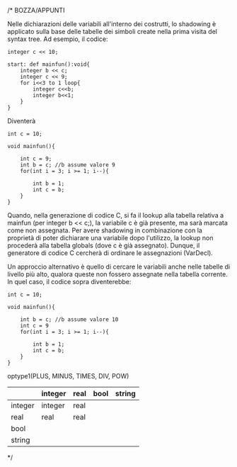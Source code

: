 /* BOZZA/APPUNTI

Nelle dichiarazioni delle variabili all'interno dei costrutti, lo shadowing è applicato sulla base delle tabelle dei simboli create nella prima visita del syntax tree.
Ad esempio, il codice:

```
integer c << 10;

start: def mainfun():void{
    integer b << c;
    integer c << 9;
    for i<<3 to 1 loop{
        integer c<<b;
        integer b<<1;
    }
}
```
Diventerà
```
int c = 10;

void mainfun(){

	int c = 9;
	int b = c; //b assume valore 9
	for(int i = 3; i >= 1; i--){

		int b = 1;
		int c = b;
	}
}
```
Quando, nella generazione di codice C, si fa il lookup alla tabella relativa a mainfun (per integer b << c;), la variabile c è già presente, ma sarà marcata come non assegnata. Per avere shadowing in combinazione con la proprietà di poter dichiarare una variabile dopo l'utilizzo, la lookup non procederà alla tabella globals (dove c è già assegnato). Dunque, il generatore di codice C cercherà di ordinare le assegnazioni (VarDecl).

Un approccio alternativo è quello di cercare le variabili anche nelle tabelle di livello più alto, qualora queste non fossero assegnate nella tabella corrente. In quel caso, il codice sopra diventerebbe:
```
int c = 10;

void mainfun(){

	int b = c; //b assume valore 10
	int c = 9
	for(int i = 3; i >= 1; i--){

		int b = 1;
		int c = b;
	}
}
```
optype1(PLUS, MINUS, TIMES, DIV, POW)

|  | integer | real | bool | string |
| --- | --- | --- | --- | --- |
| integer | integer | real |
| real | real | real |
| bool |  |
| string |
*/
